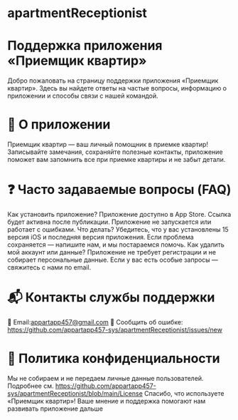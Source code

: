 # apartmentReceptionist

# Поддержка приложения «Приемщик квартир»

Добро пожаловать на страницу поддержки приложения «Приемщик квартир». Здесь вы найдете ответы на частые вопросы, информацию о приложении и способы связи с нашей командой.

# 📱 О приложении

Приемщик квартир — ваш личный помощник в приемке квартир!
Записывайте замечания, сохраняйте полезные контакты, приложение поможет вам запомнить все при приемке квартиры и не забыт детали.

# ❓ Часто задаваемые вопросы (FAQ)

Как установить приложение?
Приложение доступно в App Store. Ссылка будет активна после публикации.
Приложение не запускается или работает с ошибками. Что делать?
Убедитесь, что у вас установлены 15 версия iOS и последняя версия приложения. Если проблема сохраняется — напишите нам, и мы постараемся помочь.
Как удалить мой аккаунт или данные?
Приложение не требует регистрации и не собирает персональные данные. Если у вас есть особые запросы — свяжитесь с нами по email.

# 📬 Контакты службы поддержки

📧 Email:appartapp457@gmail.com 🐞 Сообщить об ошибке: https://github.com/appartapp457-sys/apartmentReceptionist/issues/new

# 🔐 Политика конфиденциальности

Мы не собираем и не передаем личные данные пользователей. Подробнее см. https://github.com/appartapp457-sys/apartmentReceptionist/blob/main/License
Спасибо, что используете «Приемщик квартир»! Ваше мнение и поддержка помогают нам развивать приложение дальше

